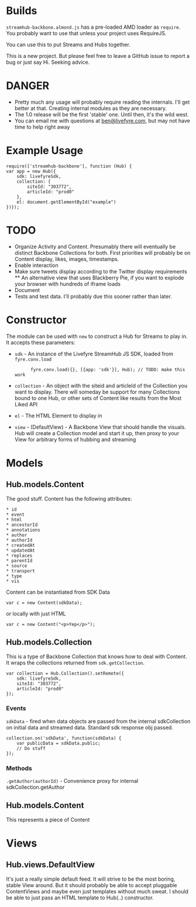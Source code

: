# Builds

`streamhub-backbone.almond.js` has a pre-loaded AMD loader as `require`. You probably want to use that unless your project uses RequireJS.

You can use this to put Streams and Hubs together.

This is a new project. But please feel free to leave a GitHub issue to report a bug or just say Hi. Seeking advice.

# DANGER

* Pretty much any usage will probably require reading the internals. I'll get better at that. Creating internal modules as they are necessary.
* The 1.0 release will be the first 'stable' one. Until then, it's the wild west.
* You can email me with questions at ben@livefyre.com, but may not have time to help right away

# Example Usage

    require(['streamhub-backbone'], function (Hub) {
    var app = new Hub({
        sdk: livefyreSdk,
        collection: {
            siteId: "303772",
            articleId: "prod0"
        },
        el: document.getElementById("example")
    })});

# TODO

* Organize Activity and Content. Presumably there will eventually be distinct Backbone Collections for both. First priorities will probably be on Content display, likes, images, timestamps.
* Enable interaction
* Make sure tweets display according to the Twitter display requirements
** An alternative view that uses Blackberry Pie, if you want to explode your browser with hundreds of iframe loads
* Document
* Tests and test data. I'll probably due this sooner rather than later.

# Constructor

The module can be used with `new` to construct a Hub for Streams to play in. It accepts these parameters:

* `sdk` - An instance of the Livefyre StreamHub JS SDK, loaded from `fyre.conv.load`

            fyre.conv.load({}, [{app: 'sdk'}], Hub); // TODO: make this work

* `collection` - An object with the siteid and articleId of the Collection you want to display. There will someday be support for many Collections bound to one Hub, or other sets of Content like results from the Most Liked API
* `el` - The HTML Element to display in
* `view` - (DefaultView) - A Backbone View that should handle the visuals. Hub will create a Collection model and start it up, then proxy to your View for arbitrary forms of hubbing and streaming

# Models

## Hub.models.Content

The good stuff. Content has the following attributes:

    * id
    * event
    * html
    * ancestorId
    * annotations
    * author
    * authorId
    * createdAt
    * updatedAt
    * replaces
    * parentId
    * source
    * transport
    * type
    * vis

Content can be instantiated from SDK Data

    var c = new Content(sdkData);

or locally with just HTML

    var c = new Content("<p>Yep</p>");

## Hub.models.Collection

This is a type of Backbone Collection that knows how to deal with Content. It wraps the collections returned from `sdk.getCollection`.

    var collection = Hub.Collection().setRemote({
        sdk: livefyreSdk,
        siteId: "303772",
        articleId: "prod0"
    });

### Events

`sdkData` - fired when data objects are passed from the internal sdkCollection on initial data and streamed data. Standard sdk response obj passed.

    collection.on('sdkData', function(sdkData) {
        var publicData = sdkData.public;
        // Do stuff
    });

### Methods

`.getAuthor(authorId)` - Convenience proxy for internal sdkCollection.getAuthor

## Hub.models.Content

This represents a piece of Content 

# Views

## Hub.views.DefaultView

It's just a really simple default feed. It will strive to be the most boring, stable View around. But it should probably be able to accept pluggable ContentViews and maybe even just templates without much sweat. I should be able to just pass an HTML template to Hub(..) constructor.
